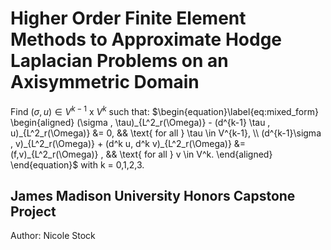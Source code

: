 # Higher Order Finite Element Methods to Approximate Hodge Laplacian Problems on an Axisymmetric Domain

Find $(\sigma ,u) \in V^{k-1} \text{ x } V^k$ such that:
$\begin{equation}\label{eq:mixed_form}
    \begin{aligned}
    (\sigma , \tau)_{L^2_r(\Omega)} - (d^{k-1} \tau , u)_{L^2_r(\Omega)} &= 0, && \text{ for all } \tau \in V^{k-1}, \\
    (d^{k-1}\sigma , v)_{L^2_r(\Omega)} + (d^k u, d^k v)_{L^2_r(\Omega)} &= (f,v)_{L^2_r(\Omega)} , && \text{ for all } v \in V^k.
     \end{aligned}
\end{equation}$
with k = 0,1,2,3.

## James Madison University Honors Capstone Project
Author: Nicole Stock
